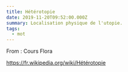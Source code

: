 ```yaml
---
title: Hétérotopie
date: 2019-11-20T09:52:00.000Z
summary: Localisation physique de l'utopie.
tags:
  - mot
---
```

From : Cours Flora

[https://fr.wikipedia.org/wiki/Hétérotopie](https://fr.wikipedia.org/wiki/Hétérotopie)
